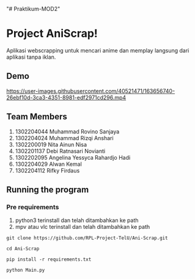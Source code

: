 
"# Praktikum-MOD2" 
# Project AniScrap!
Aplikasi webscrapping untuk mencari anime dan memplay langsung dari aplikasi tanpa iklan.

## Demo

https://user-images.githubusercontent.com/40521471/163656740-26ebf10d-3ca3-4351-8981-edf2971cd296.mp4


## Team Members
1. 1302204044 Muhammad Rovino Sanjaya
1. 1302204024 Muhammad Rizqi Anshari
1. 1302200019 Nita Ainun Nisa
1. 1302201137 Debi Ratnasari Novianti
1. 1302202095 Angelina Yessyca Rahardjo Hadi
1. 1302204029 Alwan Kemal
1. 1302204112 Rifky Firdaus

## Running the program
### Pre requirements
1. python3 terinstall dan telah ditambahkan ke path
1. mpv atau vlc terinstall dan telah ditambahkan ke path

`git clone https://github.com/RPL-Project-TelU/Ani-Scrap.git`

`cd Ani-Scrap`

`pip install -r requirements.txt`

`python Main.py`

